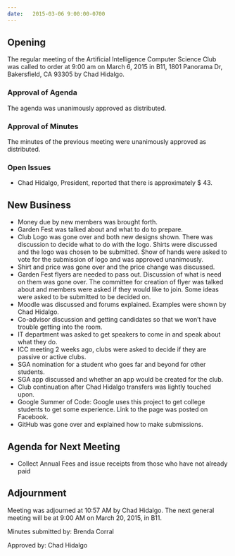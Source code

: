 ```yaml
---
date:   2015-03-06 9:00:00-0700
---
```


## Opening

The regular meeting of the Artificial Intelligence Computer Science Club was called to order at 9:00 am on March 6, 2015 in B11, 1801 Panorama Dr, Bakersfield, CA 93305 by Chad Hidalgo.

### Approval of Agenda

The agenda was unanimously approved as distributed.

### Approval of Minutes

The minutes of the previous meeting were unanimously approved as distributed.

### Open Issues

 * Chad Hidalgo, President, reported that there is approximately $ 43.

## New Business

 * Money due by new members was brought forth.
 * Garden Fest was talked about and what to do to prepare.
 * Club Logo was gone over and both new designs shown. There was discussion to decide what to do with the logo. Shirts were discussed and the logo was chosen to be submitted. Show of hands were asked to vote for the submission of logo and was approved unanimously.
 * Shirt and price was gone over and the price change was discussed.
 * Garden Fest flyers are needed to pass out. Discussion of what is need on them was gone over. The committee for creation of flyer was talked about and members were asked if they would like to join. Some ideas were asked to be submitted to be decided on.
 * Moodle was discussed and forums explained. Examples were shown by Chad Hidalgo.
 * Co-advisor discussion and getting candidates so that we won’t have trouble getting into the room.
 * IT department was asked to get speakers to come in and speak about what they do.
 * ICC meeting 2 weeks ago, clubs were asked to decide if they are passive or active clubs.
 * SGA nomination for a student who goes far and beyond for other students.
 * SGA app discussed and whether an app would be created for the club.
 * Club continuation after Chad Hidalgo transfers was lightly touched upon.
 * Google Summer of Code: Google uses this project to get college students to get some experience. Link to the page was posted on Facebook.
 * GitHub was gone over and explained how to make submissions.

## Agenda for Next Meeting

 * Collect Annual Fees and issue receipts from those who have not already paid

## Adjournment

Meeting was adjourned at 10:57 AM by Chad Hidalgo. The next general meeting will be at 9:00 AM on March 20, 2015, in B11.

Minutes submitted by: Brenda Corral

Approved by: Chad Hidalgo
